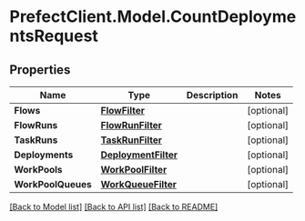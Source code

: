 # PrefectClient.Model.CountDeploymentsRequest

## Properties

Name | Type | Description | Notes
------------ | ------------- | ------------- | -------------
**Flows** | [**FlowFilter**](FlowFilter.md) |  | [optional] 
**FlowRuns** | [**FlowRunFilter**](FlowRunFilter.md) |  | [optional] 
**TaskRuns** | [**TaskRunFilter**](TaskRunFilter.md) |  | [optional] 
**Deployments** | [**DeploymentFilter**](DeploymentFilter.md) |  | [optional] 
**WorkPools** | [**WorkPoolFilter**](WorkPoolFilter.md) |  | [optional] 
**WorkPoolQueues** | [**WorkQueueFilter**](WorkQueueFilter.md) |  | [optional] 

[[Back to Model list]](../README.md#documentation-for-models) [[Back to API list]](../README.md#documentation-for-api-endpoints) [[Back to README]](../README.md)

